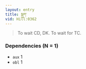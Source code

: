 ```yaml
---
layout: entry
title: སྒུག་
vid: Hill:0362
---
```

> To wait CD, DK. To wait for TC.
### Dependencies (N = 1)
* `aux` 1
* `obl` 1
